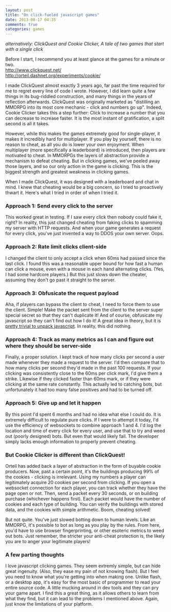 ```yaml
---
layout: post
title: "On click-fueled javascript games"
date: 2013-08-17 04:35
comments: true
categories: games
---
```

*alternatively: ClickQuest and Cookie Clicker, A tale of two games that start with a single click*

Before I start, I recommend you at least glance at the games for a minute or two.  
<http://www.clickquest.net/>  
<http://orteil.dashnet.org/experiments/cookie/>

I made ClickQuest almost exactly 3 years ago, far past the time required for me to regret every line of code I wrote.
However, I did learn quite a few things in its bug-riddled construction, and many things in the years of reflection afterwards.
ClickQuest was originally marketed as "distilling an MMORPG into its most core mechanic - click and numbers go up".
Indeed, Cookie Clicker takes this a step further: Click to increase a number that you can decrease to increase faster.
It is the most instant of gratification, a split second is all it takes.

However, while this makes the games extremely good for single-player, it makes it incredibly hard for multiplayer.
If you play by yourself, there is no reason to cheat, as all you do is lower your own enjoyment.
When multiplayer (more specifically a leaderboard) is introduced, then players are motivated to cheat.
In MMORPGs the layers of abstraction provide a mechanism to defeat cheating.
But in clicking games, we've peeled away those layers, and so our only action in the game is clicking.
This is the biggest strength and greatest weakness in clicking games.

When I made ClickQuest, it was designed with a leaderboard and chat in mind.
I knew that cheating would be a big concern, so I tried to proactively thwart it.
Here's what I tried in order of when I tried it.

### Approach 1: Send every click to the server

This worked great in testing.
If I saw every click then nobody could fake it, right?
In reality, this just changed cheating from faking clicks to spamming my server with HTTP requests.
And when your game generates a request for every click, you've just invented a way to DDOS your own server.
Oops.

### Approach 2: Rate limit clicks client-side

I changed the client to only accept a click when 60ms had passed since the last click.
I found this was a reasonable upper bound for how fast a human can click a mouse, even with a mouse in each hand alternating clicks.
(Yes, I had some hardcore players.)
But this just slows down the cheater, assuming they don't go past it straight to the server.

### Approach 3: Obfusicate the request payload

Aha, if players can bypass the client to cheat, I need to force them to use the client.
Simple! Make the packet sent from the client to the server super special secret so that they can't duplicate it!
And of course, obfusicate my javascript so they can't find out how I do it!
A great idea in theory, but it is [pretty trivial to unpack javascript](http://jsbeautifier.org/).
In reality, this did nothing.

### Approach 4: Track as many metrics as I can and figure out where they should be server-side

Finally, a proper solution.
I kept track of how many clicks per second a user made whenever they made a request to the server.
I'd then compare that to how many clicks per second they'd made in the past 100 requests.
If your clicking was consistently close to the 60ms per click mark, I'd give them a strike.
Likewise if they clicked faster than 60ms mark, or if they were clicking at the same rate constantly.
This actually led to catching bots, but unfortunately it had too many false positives and had to be turned off.

### Approach 5: Give up and let it happen

By this point I'd spent 6 months and had no idea what else I could do.
It is extremely difficult to regulate pure clicks.
If I were to attempt it today, I'd use the efficiency of websockets to combine approach 1 and 4.
I'd log the location and time of every click for every user, and use that to try and weed out (poorly designed) bots.
But even that would likely fail.
The developer simply lacks enough information to properly prevent cheating.

### But Cookie Clicker is different than ClickQuest!

Orteil has added back a layer of abstraction in the form of buyable cookie producers.
Now, past a certain point, it's the buildings producing 99% of the cookies - clicking is irrelevant.
Using my numbers a player can legitimately acquire 20 cookies per second from clicking.
If you open a websocket connection for each player, you can track whether they have the page open or not.
Then, send a packet every 30 seconds, or on building purchase (whichever happens first).
Each packet would have the number of cookies and each type of building.
You can verify the buildings with stored data, and the cookies with simple arithmetic.
Boom, cheating solved!

But not quite.
You've just slowed botting down to human levels.
Like an MMORPG, it's possible to bot as long as you play by the rules.
From here, you'd have to use browser fingerprinting, or other esoteric metrics to weed out bots.
Just remember, the stricter your anti-cheat protection is, the likely you are to anger your legitimate players!

### A few parting thoughts

I love javascript clicking games.
They seem extremly simple, but can hide great ingenuity.
(Also, they ease my pain of not knowing flash).
But I feel you need to know what you're getting into when making one.
Unlike flash, or a desktop app, it's easy for the most basic of programmer to read your entire source code.
A little mucking around in dev tools and they can pry your game apart.
I find this a great thing, as it allows others to learn from what they find, but it can lead to the problems I mentioned above.
Again, just know the limitations of your platform.
